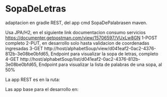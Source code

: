 # SopaDeLetras
adaptacion en gradle REST, del app cmd SopaDePalabrasen maven.

Usa JPA/H2, en el siguiente link documentacion consumo servicios
https://documenter.getpostman.com/view/15706597/VUxLw8GN
1-POST completo
2-PUT, en desarrollo solo hasta validacion de coordenadas ingresadas
3-GET http://host/alphabetSoup/view/d041eaf2-0ac2-4376-812b-3e08be0bfd65, Endpoint para visualizar la sopa de letras, completo
4-GET http://host/alphabetSoup/list/d041eaf2-0ac2-4376-812b-3e08be0bfd65, Endpoint para visualizar la lista de palabras de una sopa, al 50%

La app REST es en la ruta:

Las app base para el desarrollo en:




